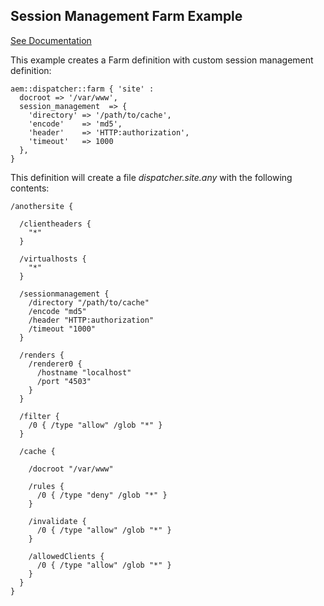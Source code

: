 
## Session Management Farm Example

[See Documentation](https://docs.adobe.com/docs/en/dispatcher/disp-config.html#Enabling%20Secure%20Sessions%20-%20/sessionmanagement)

This example creates a Farm definition with custom session management definition:

~~~ puppet
aem::dispatcher::farm { 'site' :
  docroot => '/var/www',
  session_management  => {
    'directory' => '/path/to/cache',
    'encode'    => 'md5',
    'header'    => 'HTTP:authorization',
    'timeout'   => 1000
  },
}
~~~

This definition will create a file *dispatcher.site.any* with the following contents:

~~~
/anothersite {

  /clientheaders {
    "*"
  }

  /virtualhosts {
    "*"
  }

  /sessionmanagement {
    /directory "/path/to/cache"
    /encode "md5"
    /header "HTTP:authorization"
    /timeout "1000"
  }

  /renders {
    /renderer0 { 
      /hostname "localhost"
      /port "4503"
    }
  }

  /filter {
    /0 { /type "allow" /glob "*" }
  }

  /cache {

    /docroot "/var/www"

    /rules {
      /0 { /type "deny" /glob "*" }
    }

    /invalidate {
      /0 { /type "allow" /glob "*" }
    }

    /allowedClients {
      /0 { /type "allow" /glob "*" }
    }
  }
}
~~~
